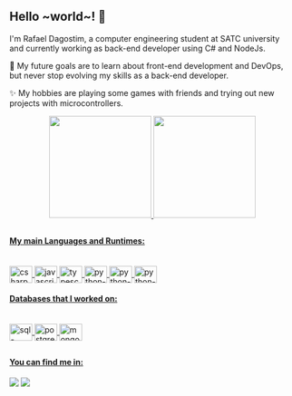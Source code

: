 ## Hello ~world~! 👋

I'm Rafael Dagostim, a computer engineering student at SATC university and currently working as back-end developer using C# and NodeJs.

🎯 My future goals are to learn about front-end development and DevOps, but never stop evolving my skills as a back-end developer.

✨ My hobbies are playing some games with friends and trying out new projects with microcontrollers. 

<div align="center">
  <a href="https://github.com/Rafael-Dagostim">
  <img height="180em" src="https://github-readme-stats.vercel.app/api?username=Rafael-Dagostim&show_icons=true&theme=dracula&include_all_commits=true&count_private=true"/>
  <img height="180em" src="https://github-readme-stats.vercel.app/api/top-langs/?username=Rafael-Dagostim&layout=compact&langs_count=7&theme=dracula"/>
</div>

##

#### My main Languages and Runtimes:
<div id="programing-languages" style="display: inline_block"><br>
  <img align="center" alt="csharp-icon" height="30" width="40" src="https://cdn.jsdelivr.net/gh/devicons/devicon/icons/csharp/csharp-original.svg" />
  <img align="center" alt="javascript-icon" height="30" width="40" src="https://cdn.jsdelivr.net/gh/devicons/devicon/icons/javascript/javascript-original.svg" />
  <img align="center" alt="typescript-icon" height="30" width="40" src="https://cdn.jsdelivr.net/gh/devicons/devicon/icons/typescript/typescript-original.svg" />
  <img align="center" alt="python-icon" height="30" width="40" src="https://cdn.jsdelivr.net/gh/devicons/devicon/icons/python/python-original.svg" />     
  <img align="center" alt="python-icon" height="30" width="40" src="https://cdn.jsdelivr.net/gh/devicons/devicon/icons/nodejs/nodejs-original.svg" />     
  <img align="center" alt="python-icon" height="30" width="40" src="https://cdn.jsdelivr.net/gh/devicons/devicon/icons/dotnetcore/dotnetcore-original.svg" />     
</div>

#### Databases that I worked on:
<div id="database" style="display: inline_block"><br>
  <img align="center" alt="sql-server-icon" height="30" width="40" src="https://cdn.jsdelivr.net/gh/devicons/devicon/icons/microsoftsqlserver/microsoftsqlserver-plain.svg" />
  <img align="center" alt="postgres-icon" height="30" width="40" src="https://cdn.jsdelivr.net/gh/devicons/devicon/icons/postgresql/postgresql-original.svg" />
  <img align="center" alt="mongodb-icon" height="30" width="40" src="https://cdn.jsdelivr.net/gh/devicons/devicon/icons/mongodb/mongodb-original.svg" />
</div>

##

#### You can find me in:
<div>
  <a href = "mailto:rafaeldagostim.pessoal@gmail.com"><img src="https://img.shields.io/badge/-Gmail-282A36?style=flat-square&logo=gmail&logoColor=white" target="_blank"></a>
  <a href="https://www.linkedin.com/in/rafael-dagostim-0909681a2" target="_blank"><img src="https://img.shields.io/badge/-LinkedIn-282A36?style=flat-square&logo=linkedin&logoColor=white" target="_blank"></a> 
</div>

